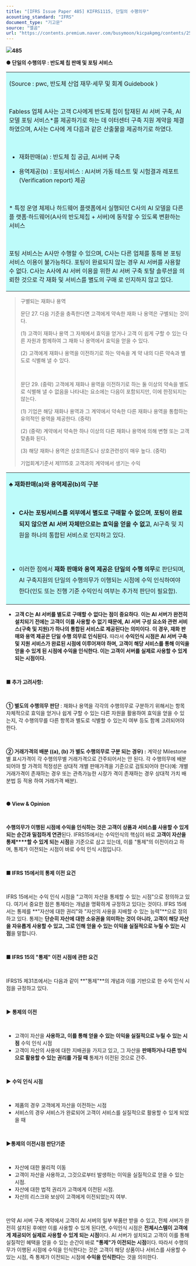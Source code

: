 ```yaml
---
title: "[IFRS Issue Paper 485] KIFRS1115, 단일의 수행의무"
acounting_standard: "IFRS"
document_type: "기고문"
source: "엘곰"
url: "https://contents.premium.naver.com/busymoon/kicpakpmg/contents/250319205257590sg"
---
```

![](https://n2.news.naver.com/l.gif?type=content)**485**

**● 단일의 수행의무 : 반도체 칩 판매 및 포팅 서비스**

<table style=""><tbody><tr><td colspan="3" rowspan="1" style="width: 100.0%; height: 129.0px;  background-color: #bdfbfa;"><div><p style=""><span style="">(Source : pwc, 반도체 산업 재무·세무 및 회계 Guidebook )</span></p><p style=""><span style="">​</span></p><p style=""><span style="">Fabless 업체 A사는 고객 C사에게 반도체 칩이 탑재된 AI 서버 구축, AI 모델 포팅 서비스*를 제공하기로 하는 데 이터센터 구축 지원 계약을 체결하였으며, A사는 C사에 게 다음과 같은 산출물을 제공하기로 하였다.</span></p><p style=""><span style="">​</span></p><ul><li><p style=""><span style="">재화판매(a) : 반도체 칩 공급, AI서버 구축</span></p></li><li><p style=""><span style="">용역제공(b) : 포팅서비스 : AI서버 가동 테스트 및 시험결과 레포트(Verification report) 제공</span></p></li></ul><p style=""><span style="">​</span></p><p style=""><span style="">* 특정 운영 체제나 하드웨어 플랫폼에서 실행되던 C사의 AI 모델을 다른 플 랫폼·하드웨어(A사의 반도체칩 + 서버)에 동작할 수 있도록 변환하는 서비스</span></p><p style=""><span style="">​</span></p><p style=""><span style="">포팅 서비스는 A사만 수행할 수 있으며, C사는 다른 업체를 통해 본 포팅 서비스 이용이 불가능하다. 포팅이 완료되지 않는 경우 AI 서버를 사용할 수 없다. C사는 A사에 AI 서버 이용을 위한 AI 서버 구축 토탈 솔루션을 의뢰한 것으로 각 재화 및 서비스를 별도의 구매 로 인지하지 않고 있다.</span></p></div></td></tr></tbody></table>

> 구별되는 재화나 용역
> 
> 문단 27. 다음 기준을 충족한다면 고객에게 약속한 재화 나 용역은 구별되는 것이다.
> 
> (1) 고객이 재화나 용역 그 자체에서 효익을 얻거나 고객 이 쉽게 구할 수 있는 다른 자원과 함께하여 그 재화 나 용역에서 효익을 얻을 수 있다.
> 
> (2) 고객에게 재화나 용역을 이전하기로 하는 약속을 계 약 내의 다른 약속과 별도로 식별해 낼 수 있다.
> 
> ​
> 
> 문단 29. (중략) 고객에게 재화나 용역을 이전하기로 하는 둘 이상의 약속을 별도로 식별해 낼 수 없음을 나타내는 요소에는 다음이 포함되지만, 이에 한정되지는 않는다.
> 
> (1) 기업은 해당 재화나 용역과 그 계약에서 약속한 다른 재화나 용역을 통합하는 유의적인 용역을 제공한다. (중략)
> 
> (2) (중략) 계약에서 약속한 하나 이상의 다른 재화나 용역에 의해 변형 또는 고객 맞춤화 된다.
> 
> (3) 해당 재화나 용역은 상호의존도나 상호관련성이 매우 높다. (중략)
> 
> 기업회계기준서 제1115호 고객과의 계약에서 생기는 수익

<table style=""><tbody><tr><td colspan="3" rowspan="1" style="width: 100.0%; height: 129.0px;  background-color: #bdfbfa;"><div><p style=""><span style=""><b>♣ 재화판매(a)와 용역제공(b)의 구분</b></span></p><p style=""><span style=""><b>​</b></span></p><ul><li><p style="line-height:1.9;"><span style=""><b>C사는 포팅서비스를 외부에서 별도로 구매할 수 없으며</b></span><span style="">, </span><span style=""><b>포팅이 완료되지 않으면 AI 서버 자체만으로는 효익을 얻을 수 없고</b></span><span style="">, AI구축 및 지원을 하나의 통합된 서비스로 인지하고 있다.</span></p></li></ul><p style="line-height:1.9;"><span style="">​</span></p><ul><li><p style="line-height:1.9;"><span style="">이러한 점에서 </span><span style=""><b>재화 판매와 용역 제공은 단일의 수행 의무</b></span><span style="">로 판단되며, AI 구축지원의 단일의 수행의무가 이행되는 시점에 수익 인식하여야 한다(인도 또는 진행 기준 수익인식 여부는 추가적 판단이 필요함).</span></p></li></ul></div></td></tr></tbody></table>

- **고객 C는 AI 서버를 별도로 구매할 수 없다는 점이 중요하다**. **이는 AI 서버가 완전히 설치되기 전에는 고객이 이를 사용할 수 없기 때문에, AI 서버 구성 요소와 관련 서비스(구축 및 지원)가 하나의 통합된 서비스로 제공된다는 의미이다.** **이 경우, 재화 판매와 용역 제공은 단일 수행 의무로 인식된다.** 따라서 **수익인식 시점은 AI 서버 구축 및 지원 서비스가 완료된 시점에 이루어져야 하며, 고객이 해당 서비스를 통해 이익을 얻을 수 있게 된 시점에 수익을 인식한다. 이는 고객이 서버를 실제로 사용할 수 있게 되는 시점이다.**

**​**

**■ 추가 고려사항:**

​

**① 별도의 수행의무 판단** : 재화나 용역을 각각의 수행의무로 구분하기 위해서는 항목 자체적으로 효익을 얻거나 쉽게 구할 수 있는 다른 자원을 활용하여 효익을 얻을 수 있 는지, 각 수행의무를 다른 항목과 별도로 식별할 수 있는지 여부 등도 함께 고려되어야 한다.

​

**② 거래가격의 배분 ((a), (b) 가 별도 수행의무로 구분 되는 경우) :** 계약상 Milestone 별 표시가격이 각 수행의무별 거래가격으로 간주되어서는 안 된다. 각 수행의무에 배분되어야 할 가격의 적정성은 상대적 개별 판매가격을 기준으로 검토되어야 한다(예: 개별거래가격이 존재하는 경우 또는 관측가능한 시장가 격이 존재하는 경우 상대적 가치 배분법 등 적용 하여 거래가격 배분).

​

**● View & Opinion**

**​**

**수행의무가 이행된 시점에 수익을 인식하는 것은 고객이 상품과 서비스를 사용할 수 있게 되는 순간과 밀접하게 연관**된다. IFRS15에서는 수익인식의 핵심이 바로 **고객이 자산을** **통제****할 수 있게 되는 시점**을 기준으로 삼고 있는데, 이를 "통제"의 이전이라고 하며, 통제가 이전되는 시점이 바로 수익 인식 시점입니다.

​

**■ IFRS 15에서의 통제 이전 요건**

​

IFRS 15에서는 수익 인식 시점을 "고객이 자산을 통제할 수 있는 시점"으로 정의하고 있다. 여기서 중요한 점은 통제라는 개념을 명확하게 규정하고 있다는 것이다. IFRS 15에서는 통제를 **"자산에 대한 권리"와 "자산의 사용을 지배할 수 있는 능력"**으로 정의하고 있다. 통제는 **단순히 자산에 대한 소유권을 의미하는 것이 아니라, 고객이 해당 자산을 자유롭게 사용할 수 있고, 그로 인해 얻을 수 있는 이익을 실질적으로 누릴 수 있는 시점**을 말합니다.

​

**■ IFRS 15의 "통제" 이전 시점에 관한 요건**

**​**

IFRS15 제31조에서는 다음과 같이 **"통제"**의 개념과 이를 기반으로 한 수익 인식 시점을 규정하고 있다.

​

**▶ 통제의 이전**

​

- 고객이 자산을 **사용하고, 이를 통해 얻을 수 있는 이익을 실질적으로 누릴 수 있는 시점** 수익 인식 시점
- 고객이 자산의 사용에 대한 지배권을 가지고 있고, 그 자산을 **판매하거나 다른 방식으로 활용할 수 있는 권리를 가질 때** 통제가 이전된 것으로 간주.

​

**▶ 수익 인식 시점**

​

- 제품의 경우 고객에게 자산을 이전하는 시점
- 서비스의 경우 서비스가 완료되어 고객이 서비스를 실질적으로 활용할 수 있게 되었을 때

​

**▶통제의 이전시점 판단기준**

​

- 자산에 대한 물리적 이동
- 고객이 자산을 사용하고, 그것으로부터 발생하는 이익을 실질적으로 얻을 수 있는 시점.
- 자산에 대한 법적 권리가 고객에게 이전된 시점.
- 자산의 리스크와 보상이 고객에게 이전되었는지 여부.

​

만약 AI 서버 구축 계약에서 고객이 AI 서버의 일부 부품만 받을 수 있고, 전체 서버가 완전히 설치된 후에만 이를 사용할 수 있게 된다면, 수익인식 시점은 **전체시스템이 고객에게 제공되어 실제로 사용할 수 있게 되는 시점**이다. AI 서버가 설치되고 고객이 이를 통해 실질적인 혜택을 얻을 수 있는 순간이 바로 **"통제"가 이전되는 시점**이다. 따라서 수행의무가 이행된 시점에 수익을 인식한다는 것은 고객이 해당 상품이나 서비스를 사용할 수 있는 시점, 즉 통제가 이전되는 시점에 **수익을 인식한다**는 것을 의미한다.

​